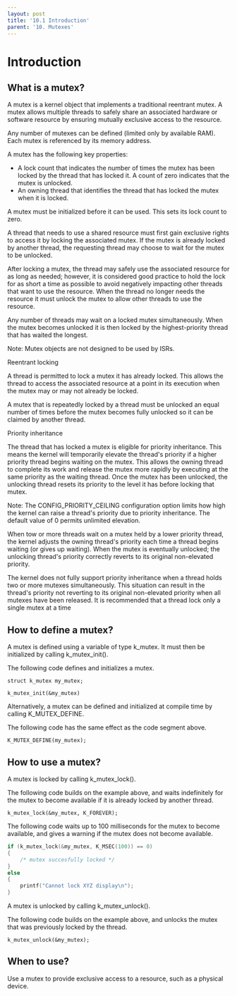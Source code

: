 ```yaml
---
layout: post
title: '10.1 Introduction'
parent: '10. Mutexes'
---
```


# Introduction

## What is a mutex?

A mutex is a kernel object that implements a traditional reentrant mutex. A mutex allows multiple threads to safely share an associated hardware or software resource by ensuring mutually exclusive access to the resource.

Any number of mutexes can be defined (limited only by available RAM). Each mutex is referenced by its memory address.

A mutex has the following key properties:
- A lock count that indicates the number of times the mutex has been locked by the thread that has locked it. A count of zero indicates that the mutex is unlocked.
- An owning thread that identifies the thread that has locked the mutex when it is locked.

A mutex must be initialized before it can be used. This sets its lock count to zero.

A thread that needs to use a shared resource must first gain exclusive rights to access it by locking the associated mutex. If the mutex is already locked by another thread, the requesting thread may choose to wait for the mutex to be unlocked. 

After locking a mutex, the thread may safely use the associated resource for as long as needed; however, it is considered good practice to hold the lock for as short a time as possible to avoid negatively impacting other threads that want to use the resource. When the thread no longer needs the resource it must unlock the mutex to allow other threads to use the resource.

Any number of threads may wait on a locked mutex simultaneously. When the mutex becomes unlocked it is then locked by the highest-priority thread that has waited the longest.

Note: Mutex objects are not designed to be used by ISRs.

Reentrant locking

A thread is permitted to lock a mutex it has already locked. This allows the thread to access the associated resource at a point in its execution when the mutex may or may not already be locked.

A mutex that is repeatedly locked by a thread must be unlocked an equal number of times before the mutex becomes fully unlocked so it can be claimed by another thread.

Priority inheritance

The thread that has locked a mutex is eligible for priority inheritance. This means the kernel will temporarily elevate the thread's priority if a higher priority thread begins waiting on the mutex. This allows the owning thread to complete its work and release the mutex more rapidly by executing at the same priority as the waiting thread. Once the mutex has been unlocked, the unlocking thread resets its priority to the level it has before locking that mutex. 

Note: The CONFIG_PRIORITY_CEILING configuration option limits how high the kernel can raise a thread's priority due to priority inheritance. The default value of 0 permits unlimited elevation.

When tow or more threads wait on a mutex held by a lower priority thread, the kernel adjusts the owning thread's priority each time a thread begins waiting (or gives up waiting). When the mutex is eventually unlocked; the unlocking thread's priority correctly reverts to its original non-elevated priority. 

The kernel does not fully support priority inheritance when a thread holds two or more mutexes simultaneously. This situation can result in the thread's priority not reverting to its original non-elevated priority when all mutexes have been released. It is recommended that a thread lock only a single mutex at a time

## How to define a mutex?

A mutex is defined using a variable of type k_mutex. It must then be initialized by calling k_mutex_init().

The following code defines and initializes a mutex.

```
struct k_mutex my_mutex;

k_mutex_init(&my_mutex)
```

Alternatively, a mutex can be defined and initialized at compile time by calling K_MUTEX_DEFINE.

The following code has the same effect as the code segment above.

```
K_MUTEX_DEFINE(my_mutex);
```

## How to use a mutex?

A mutex is locked by calling k_mutex_lock().

The following code builds on the example above, and waits indefinitely for the mutex to become available if it is already locked by another thread.

```
k_mutex_lock(&my_mutex, K_FOREVER);
```

The following code waits up to 100 milliseconds for the mutex to become available, and gives a warning if the mutex does not become available.

```c
if (k_mutex_lock(&my_mutex, K_MSEC(100)) == 0)
{
    /* mutex succesfully locked */
}
else
{
    printf("Cannot lock XYZ display\n");
}
```

A mutex is unlocked by calling k_mutex_unlock().

The following code builds on the example above, and unlocks the mutex that was previously locked by the thread.

```
k_mutex_unlock(&my_mutex);
```

## When to use?

Use a mutex to provide exclusive access to a resource, such as a physical device.